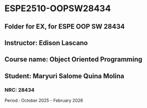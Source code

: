# ESPE2510-OOPSW28434

## Folder for EX, for ESPE OOP SW 28434

## Instructor: Edison Lascano

## Course name: Object Oriented Programming

## Student: Maryuri Salome Quina Molina



### NRC: 28434

Period : October 2025 - February 2026

